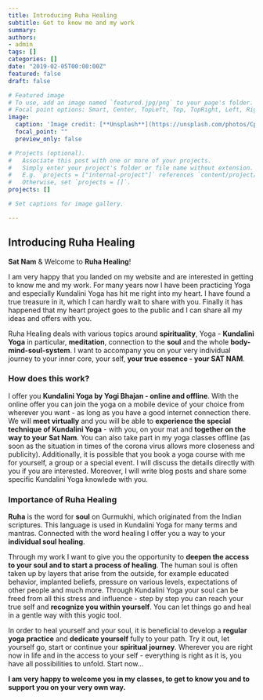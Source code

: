 ```yaml
---
title: Introducing Ruha Healing
subtitle: Get to know me and my work 
summary:
authors:
- admin
tags: []
categories: []
date: "2019-02-05T00:00:00Z"
featured: false
draft: false

# Featured image
# To use, add an image named `featured.jpg/png` to your page's folder.
# Focal point options: Smart, Center, TopLeft, Top, TopRight, Left, Right, BottomLeft, Bottom, BottomRight
image:
  caption: 'Image credit: [**Unsplash**](https://unsplash.com/photos/CpkOjOcXdUY)'
  focal_point: ""
  preview_only: false

# Projects (optional).
#   Associate this post with one or more of your projects.
#   Simply enter your project's folder or file name without extension.
#   E.g. `projects = ["internal-project"]` references `content/project/deep-learning/index.md`.
#   Otherwise, set `projects = []`.
projects: []

# Set captions for image gallery.

---
```




## Introducing Ruha Healing

**Sat Nam** & Welcome to **Ruha Healing**!

I am very happy that you landed on my website and are interested in getting to know me and my work. 
For many years now I have been practicing Yoga and especially Kundalini Yoga has hit me right into my heart. I have found a true treasure in it, which I can hardly wait to share with you. Finally it has happened that my heart project goes to the public and I can share all my ideas and offers with you. 

Ruha Healing deals with various topics around **spirituality**, Yoga - **Kundalini Yoga** in particular, **meditation**, connection to the **soul** and the whole **body-mind-soul-system**. I want to accompany you on your very individual journey to your inner core, your self, **your true essence - your SAT NAM**. 

### How does this work?
I offer you **Kundalini Yoga by Yogi Bhajan - online and offline**. 
With the online offer you can join the yoga on a mobile device of your choice from wherever you want - as long as you have a good internet connection there. We will **meet virtually** and you will be able to **experience the special technique of Kundalini Yoga** - with you, on your mat and **together on the way to your Sat Nam**. 
You can also take part in my yoga classes offline (as soon as the situation in times of the corona virus allows more closeness and publicity). 
Additionally, it is possible that you book a yoga course with me for yourself, a group or a special event. I will discuss the details directly with you if you are interested. 
Moreover, I will write blog posts and share some specific Kundalini Yoga knowlede with you. 

### Importance of Ruha Healing

**Ruha** is the word for **soul** on Gurmukhi, which originated from the Indian scriptures. This language is used in Kundalini Yoga for many terms and mantras. Connected with the word healing I offer you a way to your **individual soul healing**. 

Through my work I want to give you the opportunity to **deepen the access to your soul and to start a process of healing**. The human soul is often taken up by layers that arise from the outside, for example educated behavior, implanted beliefs, pressure on various levels, expectations of other people and much more. Through Kundalini Yoga your soul can be freed from all this stress and influence - step by step you can reach your true self and **recognize you within yourself**. You can let things go and heal in a gentle way with this yogic tool. 

In order to heal yourself and your soul, it is beneficial to develop a **regular yoga practice** and **dedicate yourself** fully to your path. Try it out, let yourself go, start or continue your **spiritual journey**. Wherever you are right now in life and in the access to your self - everything is right as it is, you have all possibilities to unfold. Start now... 

**I am very happy to welcome you in my classes, to get to know you and to support you on your very own way.**  